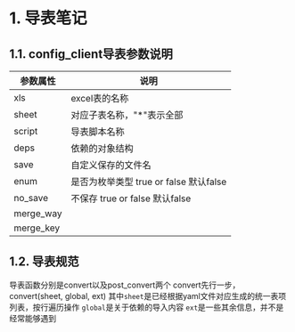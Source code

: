 # 1. 导表笔记
## 1.1. config_client导表参数说明
|  参数属性  |                 说明                 |
| --------- | ------------------------------------ |
| xls       | excel表的名称                         |
| sheet     | 对应子表名称，"*"表示全部              |
| script    | 导表脚本名称                          |
| deps      | 依赖的对象结构                         |
| save      | 自定义保存的文件名                     |
| enum      | 是否为枚举类型 true or false 默认false |
| no_save   | 不保存 true or false 默认false        |
| merge_way |                                      |
| merge_key |                                      |
## 1.2. 导表规范
导表函数分别是convert以及post_convert两个
convert先行一步，convert(sheet, global, ext)
其中`sheet`是已经根据yaml文件对应生成的统一表项列表，按行遍历操作
`global`是关于依赖的导入内容
`ext`是一些其余信息，并不是经常能够遇到
